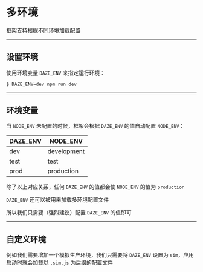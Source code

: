 # 多环境

框架支持根据不同环境加载配置

---

## 设置环境

使用环境变量 `DAZE_ENV` 来指定运行环境：

```bash
$ DAZE_ENV=dev npm run dev
```

---

## 环境变量

当 `NODE_ENV` 未配置的时候，框架会根据 `DAZE_ENV` 的值自动配置 `NODE_ENV`：

| DAZE_ENV | NODE_ENV    |
| -------- | ----------- |
| dev      | development |
| test     | test        |
| prod     | production  |

除了以上对应关系，任何 `DAZE_ENV` 的值都会使 `NODE_ENV` 的值为 `production`

`DAZE_ENV` 还可以被用来加载多环境配置文件

所以我们只需要（强烈建议）配置 `DAZE_ENV` 的值即可

---

## 自定义环境
例如我们需要增加一个模拟生产环境，我们只需要将 `DAZE_ENV` 设置为 `sim`，应用启动时就会加载以 `.sim.js` 为后缀的配置文件
